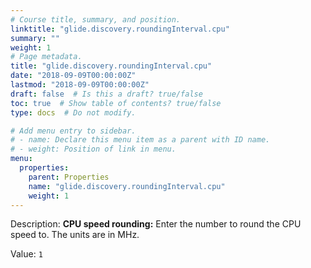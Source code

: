 ```yaml
---
# Course title, summary, and position.
linktitle: "glide.discovery.roundingInterval.cpu"
summary: ""
weight: 1
# Page metadata.
title: "glide.discovery.roundingInterval.cpu"
date: "2018-09-09T00:00:00Z"
lastmod: "2018-09-09T00:00:00Z"
draft: false  # Is this a draft? true/false
toc: true  # Show table of contents? true/false
type: docs  # Do not modify.

# Add menu entry to sidebar.
# - name: Declare this menu item as a parent with ID name.
# - weight: Position of link in menu.
menu:
  properties:
    parent: Properties
    name: "glide.discovery.roundingInterval.cpu"
    weight: 1
---
```


Description: <b>CPU speed rounding:</b> Enter the number to round the CPU speed to. The units are in MHz. 


Value: `1`